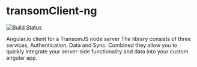 # transomClient-ng
[![Build Status](https://travis-ci.org/binaryops-wiebo/transomClient-ng.svg?branch=master)](https://travis-ci.org/binaryops-wiebo/transomClient-ng)

Angular.io client for a TransomJS node server
The library consists of three services, Authentication, Data and Sync. Combined they allow you to quickly integrate your
server-side functionality and data into your custom angular app.